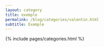 ```yaml
---
layout: category
title: exemple
permalink: /blog/categories/valentin.html
subtitle: Exemple
---
```


{% include pages/categories.html %}

